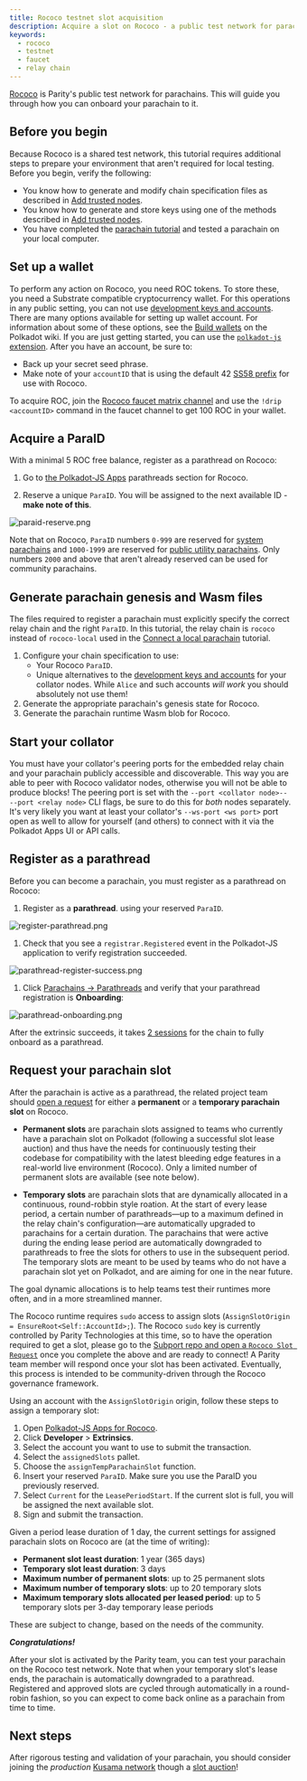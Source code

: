 ```yaml
---
title: Rococo testnet slot acquisition
description: Acquire a slot on Rococo - a public test network for parachains
keywords:
  - rococo
  - testnet
  - faucet
  - relay chain
---
```


<!-- TODO NAV.YAML -->
<!-- TODO migrate to HTG section once live! This isn't a really a "tutorial" worthy item. -->

<!-- TODO Stand alone Rococo page instead of the wiki when ready. -->

[Rococo](https://wiki.polkadot.network/docs/build-pdk#rococo-testnet) is Parity's public test network for parachains.
This will guide you through how you can onboard your parachain to it.

## Before you begin

Because Rococo is a shared test network, this tutorial requires additional steps to prepare your environment that aren't required for local testing.
Before you begin, verify the following:

- You know how to generate and modify chain specification files as described in [Add trusted nodes](/tutorials/get-started/trusted-network/).
- You know how to generate and store keys using one of the methods described in [Add trusted nodes](/tutorials/get-started/trusted-network/).
- You have completed the [parachain tutorial](/tutorials/connect-other-chains/local-parachain/) and tested a parachain on your local computer.

## Set up a wallet

To perform any action on Rococo, you need ROC tokens.
To store these, you need a Substrate compatible cryptocurrency wallet.
For this operations in any public setting, you can not use [development keys and accounts](/reference/command-line-tools/subkey/#predefined-accounts-and-keys).
There are many options available for setting up wallet account.
For information about some of these options, see the [Build wallets](https://wiki.polkadot.network/docs/build-wallets) on the Polkadot wiki.
If you are just getting started, you can use the [`polkadot-js` extension](https://github.com/polkadot-js/extension).
After you have an account, be sure to:
- Back up your secret seed phrase.
- Make note of your `accountID` that is using the default 42 [SS58 prefix](/reference/glossary/#ss58-address-format) for use with Rococo.

To acquire ROC, join the [Rococo faucet matrix channel](https://matrix.to/#/#rococo-faucet:matrix.org) and use the `!drip <accountID>` command in the faucet channel to get 100 ROC in your wallet.

## Acquire a ParaID

With a minimal 5 ROC free balance, register as a parathread on Rococo:

1. Go to [the Polkadot-JS Apps](https://polkadot.js.org/apps/?rpc=wss%3A%2F%2Frococo-rpc.polkadot.io#/parachains/parathreads) parathreads section for Rococo.

1. Reserve a unique `ParaID`. You will be assigned to the next available ID - **make note of this**.

![paraid-reserve.png](/media/images/docs/tutorials/09-cumulus/paraid-reserve.png)

Note that on Rococo, `ParaID` numbers `0-999` are reserved for [system parachains](https://wiki.polkadot.network/docs/learn-common-goods#system-level-chains) and `1000-1999` are reserved for [public utility parachains](https://wiki.polkadot.network/docs/learn-common-goods#public-utility-chains).
Only numbers `2000` and above that aren't already reserved can be used for community parachains.

## Generate parachain genesis and Wasm files

The files required to register a parachain must explicitly specify the correct relay chain and the right `ParaID`.
In this tutorial, the relay chain is `rococo` instead of `rococo-local` used in the [Connect a local parachain](/tutorials/connect-other-chains/local-parachain/) tutorial.

1. Configure your chain specification to use:
   - Your Rococo `ParaID`.
   - Unique alternatives to the [development keys and accounts](/reference/command-line-tools/subkey/#predefined-accounts-and-keys) for your collator nodes.
     While `Alice` and such accounts _will work_ you should absolutely not use them!
1. Generate the appropriate parachain's genesis state for Rococo.
1. Generate the parachain runtime Wasm blob for Rococo.

## Start your collator

You must have your collator's peering ports for the embedded relay chain and your parachain publicly accessible and discoverable.
This way you are able to peer with Rococo validator nodes, otherwise you will not be able to produce blocks!
The peering port is set with the `--port <collator node>-- --port <relay node>` CLI flags, be sure to do this for _both_ nodes separately.
It's very likely you want at least your collator's `--ws-port <ws port>` port open as well to allow for yourself (and others) to connect with it via the Polkadot Apps UI or API calls.

## Register as a parathread

Before you can become a parachain, you must register as a parathread on Rococo:

1. Register as a **parathread**. using your reserved `ParaID`.

![register-parathread.png](/media/images/docs/tutorials/09-cumulus/register-parathread.png)

1. Check that you see a `registrar.Registered` event in the Polkadot-JS application to verify registration succeeded.

![parathread-register-success.png](/media/images/docs/tutorials/09-cumulus/parathread-register-success.png)

1. Click [Parachains -> Parathreads](https://polkadot.js.org/apps/#/parachains/parathreads) and verify that your parathread registration is **Onboarding**:

![parathread-onboarding.png](/media/images/docs/tutorials/09-cumulus/parathread-onboarding.png)

After the extrinsic succeeds, it takes [2 sessions](https://wiki.polkadot.network/docs/glossary#session) for the chain to fully onboard as a parathread.

## Request your parachain slot

After the parachain is active as a parathread, the related project team should [open a request](https://github.com/paritytech/subport/issues/new?assignees=&labels=Rococo&template=rococo.yaml) for either a **permanent** or a **temporary parachain slot** on Rococo.

- **Permanent slots** are parachain slots assigned to teams who currently have a parachain slot on Polkadot (following a successful slot lease auction) and thus have the needs for continuously testing their codebase for compatibility with the latest bleeding edge features in a real-world live environment (Rococo).
  Only a limited number of permanent slots are available (see note below).

- **Temporary slots** are parachain slots that are dynamically allocated in a continuous, round-robbin style roation.
  At the start of every lease period, a certain number of parathreads—up to a maximum defined in the relay chain's configuration—are automatically upgraded to parachains for a certain duration.
  The parachains that were active during the ending lease period are automatically downgraded to parathreads to free the slots for others to use in the subsequent period.
  The temporary slots are meant to be used by teams who do not have a parachain slot yet on Polkadot, and are aiming for one in the near future.

The goal dynamic allocations is to help teams test their runtimes more often, and in a more streamlined manner.

The Rococo runtime requires `sudo` access to assign slots (`AssignSlotOrigin = EnsureRoot<Self::AccountId>;`).
The Rococo `sudo` key is currently controlled by Parity Technologies at this time, so to have the operation required to get a slot, please go to the [Subport repo and open a `Rococo Slot Request`](https://github.com/paritytech/subport/issues/new?assignees=&labels=Rococo&template=rococo.yaml) once you complete the above and are ready to connect!
A Parity team member will respond once your slot has been activated.
Eventually, this process is intended to be community-driven through the Rococo governance framework.

Using an account with the `AssignSlotOrigin` origin, follow these steps to assign a temporary slot:

1. Open [Polkadot-JS Apps for Rococo](https://polkadot.js.org/apps/?rpc=wss%3A%2F%2Frococo-rpc.polkadot.io#/extrinsics).
1. Click **Developer** > **Extrinsics**.
1. Select the account you want to use to submit the transaction.
1. Select the `assignedSlots` pallet.
1. Choose the `assignTempParachainSlot` function.
1. Insert your reserved `ParaID`. 
   Make sure you use the ParaID you previously reserved.
1. Select `Current` for the `LeasePeriodStart`.
   If the current slot is full, you will be assigned the next available slot.
1. Sign and submit the transaction.

Given a period lease duration of 1 day, the current settings for assigned parachain slots on Rococo are (at the time of writing):

- **Permanent slot least duration**: 1 year (365 days)
- **Temporary slot least duration**: 3 days
- **Maximum number of permanent slots**: up to 25 permanent slots
- **Maximum number of temporary slots**: up to 20 temporary slots
- **Maximum temporary slots allocated per leased period**: up to 5 temporary slots per 3-day temporary lease periods

These are subject to change, based on the needs of the community.

**_Congratulations!_**

After your slot is activated by the Parity team, you can test your parachain on the Rococo test network.
Note that when your temporary slot's lease ends, the parachain is automatically downgraded to a parathread.
Registered and approved slots are cycled through automatically in a round-robin fashion, so you can expect to come back online as a parachain from time to time.

## Next steps

After rigorous testing and validation of your parachain, you should consider joining the _production_ [Kusama network](https://kusama.network/) though a [slot auction](https://guide.kusama.network/docs/learn-auction/)!